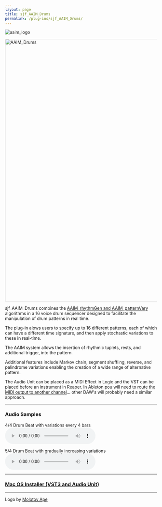 ```yaml
---
layout: page
title: sjf_AAIM_Drums
permalink: /plug-ins/sjf_AAIM_Drums/
---
```

![aaim_logo](https://github.com/simohnf/simohnf.github.io/assets/12850558/52df1788-1020-45c5-8f9b-4cbfee799a7c)

<img width="866" alt="AAIM_Drums" src="https://github.com/simohnf/simohnf.github.io/assets/12850558/c661285b-4127-4198-bae9-7d00086f901b">




sjf_AAIM_Drums combines the [AAIM_rhythmGen and AAIM_patternVary](/AAIM/) algorithms in a 16 voice drum sequencer designed to facilitate the manipulation of drum patterns in real time.

The plug-in alows users to specify up to 16 different patterns, each of which can have a different time signature, and then apply stochastic variations to these in real-time. 

The AAIM system allows the insertion of rhythmic tuplets, rests, and additional trigger, into the pattern.

Additional features include Markov chain, segment shuffling, reverse, and palindrome variations enabling the creation of a wide range of alternative pattern.

The Audio Unit can be placed as a MIDI Effect in Logic and the VST can be placed before an instrument in Reaper. In Ableton pou will need to [route the MIDI output to another channel](https://help.ableton.com/hc/en-us/articles/209070189-Accessing-the-MIDI-output-of-a-VST-plug-in)... other DAW's will probably need a similar approach.

---

### Audio Samples
4/4 Drum Beat with variations every 4 bars
<audio controls>
<source src="/MP3s/AAIM_DrumsSample_44.mp3" type="audio/mp3">
</audio>

5/4 Drum Beat with gradually increasing variations
<audio controls>
<source src="/MP3s/AAIM_DrumsSample_54.mp3" type="audio/mp3">
</audio>

---

### [Mac OS Installer (VST3 and Audio Unit)](https://drive.google.com/file/d/11m5nLWN3vB5lN6gZ5QgWfGv2c37SQyDM/view?usp=sharing)

---

Logo by [Molotov Ape](https://molotovape.bandcamp.com/)
